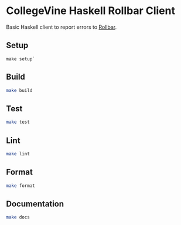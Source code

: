 # CollegeVine Haskell Rollbar Client

Basic Haskell client to report errors to [Rollbar].

## Setup

```
make setup`
```

## Build

```bash
make build
```

## Test

```bash
make test
```

## Lint

```bash
make lint
```

## Format

```bash
make format
```

## Documentation

```bash
make docs
```

[hindent]: https://github.com/commercialhaskell/hindent
[hlint]: https://github.com/ndmitchell/hlint#readme
[rollbar]: https://rollbar.com/
